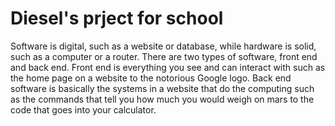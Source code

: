 # Diesel's prject for school
  Software is digital, such as a website or database, while hardware is solid, such as a computer or a router. There are two types of software, front end and back end. Front end is everything you see and can interact with such as the home page on a website to the notorious Google logo. Back end software is basically the systems in a website that do the computing such as the commands that tell you how much you would weigh on mars to the code that goes into your calculator. 

